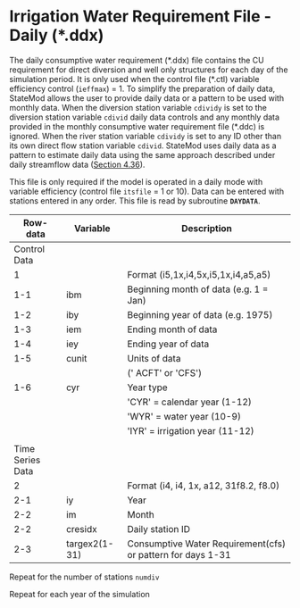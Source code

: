 # Irrigation Water Requirement File - Daily (*.ddx) #

The daily consumptive water requirement (\*.ddx) file contains the CU requirement for direct diversion and 
well only structures for each day of the simulation period. It is only used when the control file (\*.ctl) 
variable efficiency control (`ieffmax`) = 1. To simplify the preparation of daily data, StateMod allows the 
user to provide daily data or a pattern to be used with monthly data. When the diversion station variable 
`cdividy` is set to the diversion station variable `cdivid` daily data controls and any monthly data provided 
in the monthly consumptive water requirement file (\*.ddc) is ignored. When the river station variable `cdividy` 
is set to any ID other than its own direct flow station variable `cdivid`. StateMod uses daily data as a pattern 
to estimate daily data using the same approach described under daily streamflow data ([Section 4.36](../InputDescription/436.md)).

This file is only required if the model is operated in a daily mode with variable efficiency (control 
file `itsfile` = 1 or 10). Data can be entered with stations entered in any order. This file is read by subroutine 
**`DAYDATA`**.

| Row-data							| Variable						| Description 								|				
| ------------------				| --------------------			| --------									|
| Control Data						| 								| 											|
| 1	 								| 								| Format (i5,1x,i4,5x,i5,1x,i4,a5,a5)
| 1-1								| ibm							| Beginning month of data (e.g. 1 = Jan)
| 1-2								| iby							| Beginning year of data (e.g. 1975)
| 1-3								| iem							| Ending month of data
| 1-4								| iey							| Ending year of data 
| 1-5								| cunit							| Units of data 
| 									| 								| (' ACFT' or 'CFS')
| 1-6								| cyr							| Year type 
| 									| 								| 'CYR' = calendar year (1-12)
| 									| 								| 'WYR' = water year (10-9)
| 									| 								| 'IYR' = irrigation year (11-12)
| | | |
| Time Series Data | | |
| 2									| 								| Format (i4, i4, 1x, a12, 31f8.2, f8.0)
| 2-1								| iy							| Year
| 2-2								| im							| Month
| 2-2								| cresidx						| Daily station ID
| 2-3								| targex2(1-31)					| Consumptive Water Requirement(cfs) or pattern for days 1-31

Repeat for the number of stations `numdiv`

Repeat for each year of the simulation	
